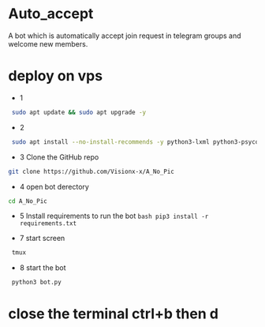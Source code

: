 # Auto_accept
A bot which is automatically accept join request in telegram groups and welcome new members.

# deploy on vps
* 1
```bash
 sudo apt update && sudo apt upgrade -y
```
* 2
```bash
 sudo apt install --no-install-recommends -y python3-lxml python3-psycopg2 libpq-dev libcurl4-openssl-dev libxml2-dev libxslt1-dev python3-pip python3-sqlalchemy openssl wget curl git libffi-dev libjpeg-dev libwebp-dev python3 python3-dev pv tree mediainfo nano nodejs libreadline-dev libyaml-dev gcc zlib1g ffmpeg libssl-dev libgconf-2-4 libxi6 unzip libopus0 libopus-dev python3-virtualenv tmux libmagickwand-dev
```
  
* 3 Clone the GitHub repo
```bash
git clone https://github.com/Visionx-x/A_No_Pic
```

* 4 open bot derectory
 ```bash
cd A_No_Pic
```

* 5 Install requirements to run the bot ```bash pip3 install -r requirements.txt```

* 7 start screen
```bash
 tmux
```

* 8 start the bot
```bash
 python3 bot.py
```

# close the terminal ctrl+b then d
